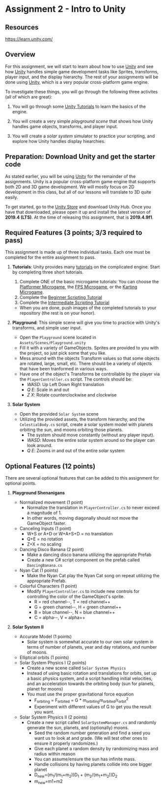 # Assignment 2 - Intro to Unity
## Resources
https://learn.unity.com/

<a name="background"></a>Overview
---------------------------------------

For this assignment, we will start to learn about how to use [Unity](https://unity.com/) and see how [Unity](https://unity.com/) handles simple game development tasks like Sprites, transforms, player input, and the display hierarchy. The rest of your assignments will be done using [Unity](https://unity.com/), which is a very popular cross-platform game engine. 

To investigate these things, you will go through the following three activites (all of which are great):

1. You will go through some [Unity Tutorials](https://learn.unity.com/) to learn the basics of the engine.

2. You will create a very simple *playground scene* that shows how Unity handles game objects, transforms, and player input.

3. You will create a *solar system* simulator to practice your scripting, and explore how Unity handles display hiearchies.


<a name="background"></a>Preparation: Download Unity and get the starter code
---------------------------------------

As stated earlier, you will be using [Unity](https://unity.com/) for the remainder of the assignments. Unity is a popular cross-platform game engine that supports both 2D and 3D game development. We will mostly focus on 2D development in this class, but all of our lessons will translate to 3D quite easily. 

To get started, go to the [Unity Store](https://unity3d.com/get-unity/download) and download Unity Hub. Once you have that downloaded, please open it up and install the latest version of **2019.4 (LTS)**. At the time of releasing this assignment, that is **2019.4.9f1**.


<a name="required"></a>Required Features (3 points; 3/3 required to pass)
---------------------------------------

This assignment is made up of three individual tasks. Each one must be completed for the entire assignment to pass.

1. **Tutorials**: Unity provides many [tutorials](https://learn.unity.com/) on the complicated engine. Start by completing three short tutorials.
	1) Complete ONE of the basic microgame tutorials: You can choose the [Platformer Microgame](https://learn.unity.com/project/2d-platformer-template?courseId=5c59cf22edbc2a001f59aa5d), the [FPS Microgame](https://learn.unity.com/project/fps-template?courseId=5c59cf22edbc2a001f59aa5d), or the [Karting Microgame](https://learn.unity.com/project/karting-template?courseId=5c59cf22edbc2a001f59aa5d).
	2) Complete the [Beginner Scripting Tutorial](https://learn.unity.com/project/beginner-gameplay-scripting)
	3) Complete the [Intermediate Scripting Tutorial](https://learn.unity.com/project/intermediate-gameplay-scripting) 
    - When you are done, push images of the completed tutorials to your repository (the rest is on your honor).



2. **Playground**: This simple scene will give you time to practice with Unity's transforms, and simple user input.
	- Open the `Playground` scene located in `Assets/Scenes/Playground.unity`
	- Fill it with a variety of GameObjects. Sprites are provided to you with the project, so just pick some that you like.
	- Mess around with the objects Transform values so that some objects are rotated, large, small, etc. There should be a variety of objects that have been tranformed in various ways.
	- Have one of the object's Transforms be controllable by the player via the `PlayerController.cs` script. The controls should be:
		- *WASD*: Up Left Down Right translation
		- *Q E*: Scale in and out
		- *Z X*: Rotate counterclockwise and clockwise


3. **Solar System**
	- Open the provided `Solar System` scene
	- Utilizing the provided assets, the transform hierarchy, and the `CelestialBody.cs` script, create a solar system model with planets orbiting the sun, and moons orbiting those planets.
		- The system should move constantly (without any player input).
		- *WASD*: Moves the entire solar system around so the player can look around.
		- *Q E*: Zooms in and out of the entire solar system


<a name="optional"></a>Optional Features (12 points)
---------------------------------------

There are several optional features that can be added to this assignment for optional points.

1. **Playground Shenanigans**
	- Normalized movement (1 point)
		- Normalize the translation in `PlayerController.cs` to never exceed a magnitude of 1.
		- In other words, moving diagonally should not move the GameObject faster.
	- Canceling Inputs (1 point)
		- W+S or A+D or W+A+S+D = no translation
		- Q+E = no rotation
		- Z+X = no scaling
	- Dancing Disco Banana (2 point)
		- Make a dancing disco banana utilizing the appropriate Prefab
		- Create a new C# script component on the prefab called `DancingBanana.cs`
	- Nyan Cat (1 points)
		- Make the Nyan Cat play the Nyan Cat song on repeat utilizing the appropriate Prefab.
	- Colorful Characters (1 point)
		- Modify `PlayerController.cs` to include new controls for controlling the color of the GameObject's sprite.
			- R = red channel--, T = red channel++
			- G = green channel--, H = green channel++
			- B = blue channel--, N = blue channel++
			- C = alpha--, V = alpha++

2. **Solar System II**
	- Accurate Model (1 points)
		- Solar system is somewhat accurate to our own solar system in terms of number of planets, year and day rotations, and number of moons.
	- Elliptical orbits (1 points)
	- Solar System Physics I (2 points)
		- Create a new scene called `Solar System Physics`
		- Instead of using basic rotation and translations for orbits, set up a basic physics system, and a script handling initial velocities, and an acceleration towards the orbiting body (sun for planets, planet for moons)
		- You must use the proper gravitational force equation
    		- F<sub>orbiting</sub> = F<sub>orbited</sub> = G * m<sub>orbiting</sub>m<sub>orbited</sub>/r<sub>orbit</sub><sup>2</sup>
    		- Experiment with different values of G to get you the result you want.
	- Solar System Physics II (2 points)
  		- Create a new script called `SolarSystemManager.cs` and randomly generate the sun, planets, and (optionally) moons.
    		- Seed the random number generation and find a seed you want us to look at and grade. (We will test other ones to ensure it properly randomizes.)
			- Give each planet a random density by randomizing mass and radius within reason
			- You can assume/ensure the sun has infinite mass.
			- Handle collisions by having planets collide into one bigger planet
			- D<sub>new</sub>=(m<sub>1</sub>/(m<sub>1</sub>+m<sub>2</sub>))D<sub>1</sub> + (m<sub>2</sub>/(m<sub>1</sub>+m<sub>2</sub>))D<sub>2</sub>
      		- m<sub>new</sub>=m1+m2
